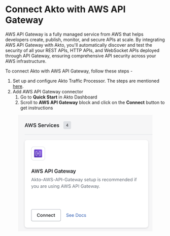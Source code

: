 # Connect Akto with AWS API Gateway

AWS API Gateway is a fully managed service from AWS that helps developers create, publish, monitor, and secure APIs at scale. By integrating AWS API Gateway with Akto, you'll automatically discover and test the security of all your REST APIs, HTTP APIs, and WebSocket APIs deployed through API Gateway, ensuring comprehensive API security across your AWS infrastructure.

To connect Akto with AWS API Gateway, follow these steps -

1. Set up and configure Akto Traffic Processor. The steps are mentioned [here](https://docs.akto.io/getting-started/traffic-processor/hybrid-saas).
2. Add AWS API Gateway connector
   1. Go to **Quick Start** in Akto Dashboard
   2. Scroll to **AWS API Gateway** block and click on the **Connect** button to get instructions

<figure><img src="../../.gitbook/assets/image (8) (1).png" alt=""><figcaption></figcaption></figure>
